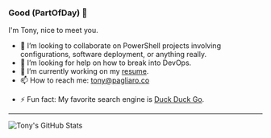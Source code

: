 ### Good $($PartOfDay) 👋
I'm Tony, nice to meet you. 

- 👥 I’m looking to collaborate on PowerShell projects involving configurations, software deployment, or anything really.
- 🤔 I’m looking for help on how to break into DevOps. 
- 🔭 I’m currently working on my [resume](https://github.com/tonypags/resume/).
- 📫 How to reach me: tony@pagliaro.co
<!--
- 🌱 I’m currently learning PowerShell DSC on a very small lab environment.
- 💬 Ask me about 
- 📢 PSA: 
-->
- ⚡ Fun fact: My favorite search engine is [Duck Duck Go](https://duckduckgo.com).

---

<img align="left" alt="Tony's GitHub Stats" src="https://github-readme-stats.vercel.app/api?username=tonypags&show_icons=true&count_private=true" />
